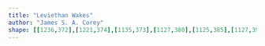```yaml
---
title: "Leviethan Wakes"
author: "James S. A. Corey"
shape: [[1236,372],[1221,374],[1135,373],[1127,380],[1125,385],[1127,394],[1128,427],[1132,451],[1133,475],[1142,506],[1152,524],[1156,537],[1157,578],[1163,611],[1165,645],[1166,742],[1164,764],[1164,1071],[1162,1145],[1163,1175],[1161,1225],[1162,1242],[1160,1259],[1161,1283],[1159,1324],[1160,1354],[1156,1628],[1158,1633],[1163,1636],[1199,1638],[1311,1637],[1340,1635],[1346,1633],[1351,1624],[1353,1599],[1353,1543],[1357,1497],[1357,1437],[1360,1373],[1359,1340],[1363,1212],[1363,1161],[1366,1110],[1368,1017],[1374,922],[1376,814],[1375,802],[1378,746],[1380,651],[1385,581],[1385,563],[1387,550],[1389,483],[1392,476],[1392,463],[1390,456],[1375,427],[1367,415],[1363,412],[1352,398],[1336,385],[1331,379],[1312,373],[1260,374],[1237,372]]
---
```

